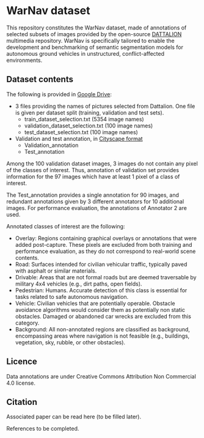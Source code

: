 
# WarNav dataset

This repository constitutes the WarNav dataset, made of annotations of selected subsets of images provided by the open-source [DATTALION](https://dattalion.com/) multimedia repository. 
WarNav is specifically tailored to enable the development and benchmarking of semantic segmentation models for autonomous ground vehicles in unstructured, conflict-affected environments.



## Dataset contents

The following is provided in [Google Drive](https://drive.google.com/drive/folders/1H5tCksnuxfF5QYqGOAwvfgn6K0NOc4vL?usp=sharing):
 - 3 files providing the names of pictures selected from Dattalion. One file is given per dataset split (training, validation and test sets).
    - train_dataset_selection.txt (5354 image names)
    - validation_dataset_selection.txt (100 image names)
    - test_dataset_selection.txt (100 image names)
 - Validation and test annotation, in [Cityscape format](https://docs.cvat.ai/docs/manual/advanced/formats/format-cityscapes/)
    - Validation_annotation
    - Test_annotation

Among the 100 validation dataset images, 3 images do not contain any pixel of the classes of interest. Thus, annotation of validation set provides information for the 97 images which have at least 1 pixel of a class of interest.

The Test_annotation provides a single annotation for 90 images, and redundant annotations given by 3 different annotators for 10 additional images. For performance evaluation, the annotations of Annotator 2 are used.

Annotated classes of interest are the following:
* Overlay: Regions containing graphical overlays or annotations that were added post-capture. These pixels are excluded from both training and performance evaluation, as they do not correspond to real-world scene contents.
* Road: Surfaces intended for civilian vehicular traffic, typically paved with asphalt or similar materials.
* Drivable: Areas that are not formal roads but are deemed traversable by military 4x4 vehicles (e.g., dirt paths, open fields).
* Pedestrian: Humans. Accurate detection of this class is essential for tasks related to safe autonomous navigation.
* Vehicle: Civilian vehicles that are potentially operable. Obstacle avoidance algorithms would consider them as potentially non static obstacles. Damaged or abandoned car wrecks are excluded from this category.
* Background: All non-annotated regions are classified as background, encompassing areas where navigation is not feasible (e.g., buildings, vegetation, sky, rubble, or other obstacles).



## Licence

Data annotations are under Creative Commons Attribution Non Commercial 4.0 license.



## Citation

Associated paper can be read here (to be filled later).

References to be completed.
